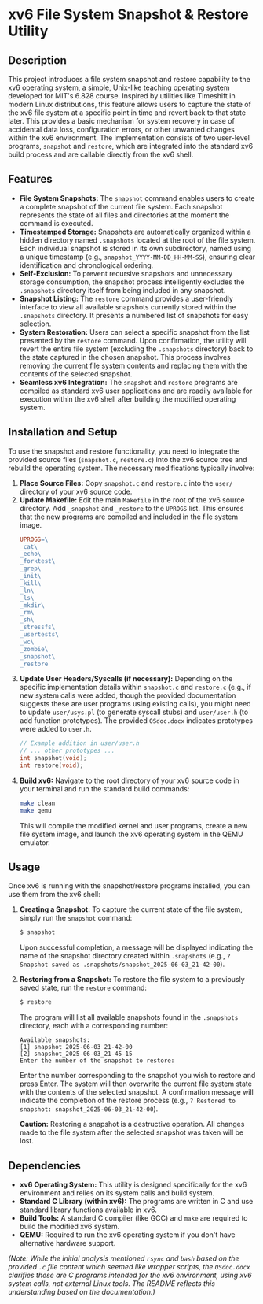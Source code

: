 # xv6 File System Snapshot & Restore Utility

## Description

This project introduces a file system snapshot and restore capability to the xv6 operating system, a simple, Unix-like teaching operating system developed for MIT's 6.828 course. Inspired by utilities like Timeshift in modern Linux distributions, this feature allows users to capture the state of the xv6 file system at a specific point in time and revert back to that state later. This provides a basic mechanism for system recovery in case of accidental data loss, configuration errors, or other unwanted changes within the xv6 environment. The implementation consists of two user-level programs, `snapshot` and `restore`, which are integrated into the standard xv6 build process and are callable directly from the xv6 shell.

## Features

*   **File System Snapshots:** The `snapshot` command enables users to create a complete snapshot of the current file system. Each snapshot represents the state of all files and directories at the moment the command is executed.
*   **Timestamped Storage:** Snapshots are automatically organized within a hidden directory named `.snapshots` located at the root of the file system. Each individual snapshot is stored in its own subdirectory, named using a unique timestamp (e.g., `snapshot_YYYY-MM-DD_HH-MM-SS`), ensuring clear identification and chronological ordering.
*   **Self-Exclusion:** To prevent recursive snapshots and unnecessary storage consumption, the snapshot process intelligently excludes the `.snapshots` directory itself from being included in any snapshot.
*   **Snapshot Listing:** The `restore` command provides a user-friendly interface to view all available snapshots currently stored within the `.snapshots` directory. It presents a numbered list of snapshots for easy selection.
*   **System Restoration:** Users can select a specific snapshot from the list presented by the `restore` command. Upon confirmation, the utility will revert the entire file system (excluding the `.snapshots` directory) back to the state captured in the chosen snapshot. This process involves removing the current file system contents and replacing them with the contents of the selected snapshot.
*   **Seamless xv6 Integration:** The `snapshot` and `restore` programs are compiled as standard xv6 user applications and are readily available for execution within the xv6 shell after building the modified operating system.

## Installation and Setup

To use the snapshot and restore functionality, you need to integrate the provided source files (`snapshot.c`, `restore.c`) into the xv6 source tree and rebuild the operating system. The necessary modifications typically involve:

1.  **Place Source Files:** Copy `snapshot.c` and `restore.c` into the `user/` directory of your xv6 source code.
2.  **Update Makefile:** Edit the main `Makefile` in the root of the xv6 source directory. Add `_snapshot` and `_restore` to the `UPROGS` list. This ensures that the new programs are compiled and included in the file system image.
    ```makefile
    UPROGS=\
	_cat\
	_echo\
	_forktest\
	_grep\
	_init\
	_kill\
	_ln\
	_ls\
	_mkdir\
	_rm\
	_sh\
	_stressfs\
	_usertests\
	_wc\
	_zombie\
	_snapshot\
	_restore
    ```
3.  **Update User Headers/Syscalls (if necessary):** Depending on the specific implementation details within `snapshot.c` and `restore.c` (e.g., if new system calls were added, though the provided documentation suggests these are user programs using existing calls), you might need to update `user/usys.pl` (to generate syscall stubs) and `user/user.h` (to add function prototypes). The provided `OSdoc.docx` indicates prototypes were added to `user.h`.
    ```c
    // Example addition in user/user.h
    // ... other prototypes ...
    int snapshot(void);
    int restore(void);
    ```
4.  **Build xv6:** Navigate to the root directory of your xv6 source code in your terminal and run the standard build commands:
    ```sh
    make clean
    make qemu
    ```
    This will compile the modified kernel and user programs, create a new file system image, and launch the xv6 operating system in the QEMU emulator.

## Usage

Once xv6 is running with the snapshot/restore programs installed, you can use them from the xv6 shell:

1.  **Creating a Snapshot:**
    To capture the current state of the file system, simply run the `snapshot` command:
    ```sh
    $ snapshot
    ```
    Upon successful completion, a message will be displayed indicating the name of the snapshot directory created within `.snapshots` (e.g., `? Snapshot saved as .snapshots/snapshot_2025-06-03_21-42-00`).

2.  **Restoring from a Snapshot:**
    To restore the file system to a previously saved state, run the `restore` command:
    ```sh
    $ restore
    ```
    The program will list all available snapshots found in the `.snapshots` directory, each with a corresponding number:
    ```
    Available snapshots:
    [1] snapshot_2025-06-03_21-42-00
    [2] snapshot_2025-06-03_21-45-15
    Enter the number of the snapshot to restore: 
    ```
    Enter the number corresponding to the snapshot you wish to restore and press Enter. The system will then overwrite the current file system state with the contents of the selected snapshot. A confirmation message will indicate the completion of the restore process (e.g., `? Restored to snapshot: snapshot_2025-06-03_21-42-00`).

    **Caution:** Restoring a snapshot is a destructive operation. All changes made to the file system after the selected snapshot was taken will be lost.

## Dependencies

*   **xv6 Operating System:** This utility is designed specifically for the xv6 environment and relies on its system calls and build system.
*   **Standard C Library (within xv6):** The programs are written in C and use standard library functions available in xv6.
*   **Build Tools:** A standard C compiler (like GCC) and `make` are required to build the modified xv6 system.
*   **QEMU:** Required to run the xv6 operating system if you don't have alternative hardware support.

*(Note: While the initial analysis mentioned `rsync` and `bash` based on the provided `.c` file content which seemed like wrapper scripts, the `OSdoc.docx` clarifies these are C programs intended for the xv6 environment, using xv6 system calls, not external Linux tools. The README reflects this understanding based on the documentation.)*

